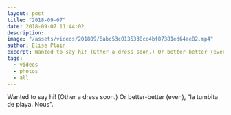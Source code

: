 ```yaml
---
layout: post
title: "2018-09-07"
date: 2018-09-07 11:44:02
description: 
image: "/assets/videos/201809/6abc53c0135338cc4bf87381ed64ae82.mp4"
author: Elise Plain
excerpt: Wanted to say hi! (Other a dress soon.) Or better-better (even), “la tumbita de playa. Nous”.
tags: 
  - videos
  - photos
  - all
---
```


Wanted to say hi! (Other a dress soon.) Or better-better (even), “la tumbita de playa. Nous”.
<p></p>
